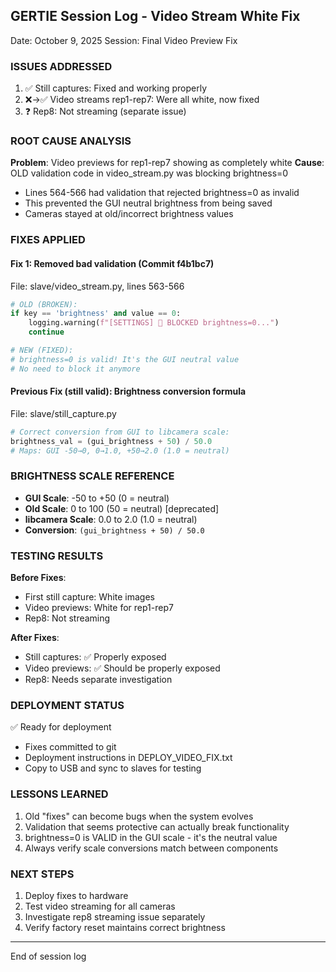 ## GERTIE Session Log - Video Stream White Fix
Date: October 9, 2025
Session: Final Video Preview Fix

### ISSUES ADDRESSED
1. ✅ Still captures: Fixed and working properly
2. ❌→✅ Video streams rep1-rep7: Were all white, now fixed
3. ❓ Rep8: Not streaming (separate issue)

### ROOT CAUSE ANALYSIS
**Problem**: Video previews for rep1-rep7 showing as completely white
**Cause**: OLD validation code in video_stream.py was blocking brightness=0
- Lines 564-566 had validation that rejected brightness=0 as invalid
- This prevented the GUI neutral brightness from being saved
- Cameras stayed at old/incorrect brightness values

### FIXES APPLIED

#### Fix 1: Removed bad validation (Commit f4b1bc7)
File: slave/video_stream.py, lines 563-566
```python
# OLD (BROKEN):
if key == 'brightness' and value == 0:
    logging.warning(f"[SETTINGS] 🚨 BLOCKED brightness=0...")
    continue

# NEW (FIXED):
# brightness=0 is valid! It's the GUI neutral value
# No need to block it anymore
```

#### Previous Fix (still valid): Brightness conversion formula
File: slave/still_capture.py
```python
# Correct conversion from GUI to libcamera scale:
brightness_val = (gui_brightness + 50) / 50.0
# Maps: GUI -50→0, 0→1.0, +50→2.0 (1.0 = neutral)
```

### BRIGHTNESS SCALE REFERENCE
- **GUI Scale**: -50 to +50 (0 = neutral) 
- **Old Scale**: 0 to 100 (50 = neutral) [deprecated]
- **libcamera Scale**: 0.0 to 2.0 (1.0 = neutral)
- **Conversion**: `(gui_brightness + 50) / 50.0`

### TESTING RESULTS
**Before Fixes**:
- First still capture: White images
- Video previews: White for rep1-rep7
- Rep8: Not streaming

**After Fixes**:
- Still captures: ✅ Properly exposed
- Video previews: ✅ Should be properly exposed
- Rep8: Needs separate investigation

### DEPLOYMENT STATUS
✅ Ready for deployment
- Fixes committed to git
- Deployment instructions in DEPLOY_VIDEO_FIX.txt
- Copy to USB and sync to slaves for testing

### LESSONS LEARNED
1. Old "fixes" can become bugs when the system evolves
2. Validation that seems protective can actually break functionality
3. brightness=0 is VALID in the GUI scale - it's the neutral value
4. Always verify scale conversions match between components

### NEXT STEPS
1. Deploy fixes to hardware
2. Test video streaming for all cameras
3. Investigate rep8 streaming issue separately
4. Verify factory reset maintains correct brightness

---
End of session log
